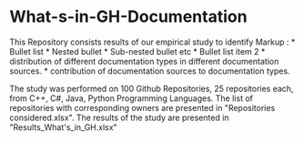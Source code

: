# What-s-in-GH-Documentation
This Repository consists results of our empirical study to identify 
       Markup : * Bullet list
              * Nested bullet
                  * Sub-nested bullet etc
          * Bullet list item 2
          * distribution of different documentation types in different documentation sources.
      	* contribution of documentation sources to documentation types.

The study was performed on 100 Github Repositories, 25 repositories each, from C++, C#, Java, Python Programming Languages.
The list of repositories with corresponding owners are presented in "Repositories considered.xlsx".
The results of the study are presented in "Results_What's_in_GH.xlsx"
      
